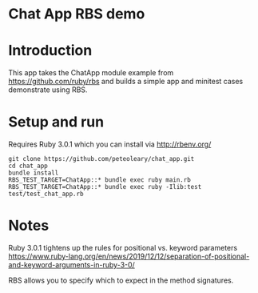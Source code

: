# Chat App RBS demo

# Introduction

This app takes the ChatApp module example from https://github.com/ruby/rbs and builds a simple app and minitest cases demonstrate using RBS.

# Setup and run

Requires Ruby 3.0.1 which you can install via http://rbenv.org/

```
git clone https://github.com/peteoleary/chat_app.git
cd chat_app
bundle install
RBS_TEST_TARGET=ChatApp::* bundle exec ruby main.rb
RBS_TEST_TARGET=ChatApp::* bundle exec ruby -Ilib:test test/test_chat_app.rb
```

# Notes

Ruby 3.0.1 tightens up the rules for positional vs. keyword parameters https://www.ruby-lang.org/en/news/2019/12/12/separation-of-positional-and-keyword-arguments-in-ruby-3-0/

RBS allows you to specify which to expect in the method signatures.
